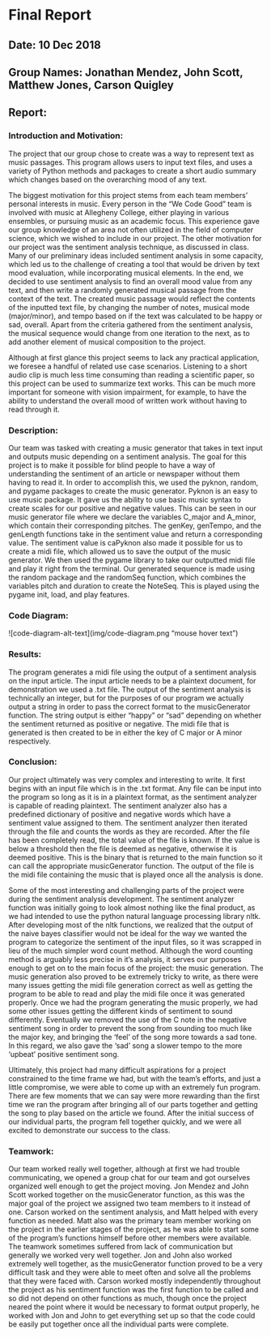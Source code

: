 # Final Report

## Date: 10 Dec 2018
## Group Names: Jonathan Mendez, John Scott, Matthew Jones, Carson Quigley

## Report:

### Introduction and Motivation:

The project that our group chose to create was a way to represent text as music
passages. This program allows users to input text files, and uses a variety of
Python methods and packages to create a short audio summary which changes based
on the overarching mood of any text.

The biggest motivation for this project stems from each team members’ personal
interests in music. Every person in the “We Code Good” team is involved with
music at Allegheny College, either playing in various ensembles, or pursuing music
as an academic focus. This experience gave our group knowledge of an area not
often utilized in the field of computer science, which we wished to include in
our project. The other motivation for our project was the sentiment analysis
technique, as discussed in class. Many of our preliminary ideas included sentiment
analysis in some capacity, which led us to the challenge of creating a tool that
would be driven by text mood evaluation, while incorporating musical elements.
In the end, we decided to use sentiment analysis to find an overall mood value
from any text, and then write a randomly generated musical passage from the context
of the text. The created music passage would reflect the contents of the inputted
text file, by changing the number of notes, musical mode (major/minor), and tempo
based on if the text was calculated to be happy or sad, overall. Apart from the
criteria gathered from the sentiment analysis, the musical sequence would change
from one iteration to the next, as to add another element of musical composition
to the project.

Although at first glance this project seems to lack any practical application,
we foresee a handful of related use case scenarios. Listening to a short audio
clip is much less time consuming than reading a scientific paper, so this project
can be used to summarize text works. This can be much more important for someone
with vision impairment, for example, to have the ability to understand the overall
mood of written work without having to read through it.


### Description:

Our team was tasked with creating a music generator that takes in text input and
outputs music depending on a sentiment analysis. The goal for this project is to
make it possible for blind people to have a way of understanding the sentiment of
an article or newspaper without them having to read it. In order to accomplish this,
we used the pyknon, random, and pygame packages to create the music generator.
Pyknon is an easy to use music package. It gave us the ability to use basic music
syntax to create scales for our positive and negative values. This can be seen in
our music generator file where we declare the variables C_major and A_minor, which
contain their corresponding pitches. The genKey, genTempo, and the genLength functions
take in the sentiment value and return a corresponding value. The sentiment value
is caPyknon also made it possible for us to create a midi file, which allowed us
to save the output of the music generator. We then used the pygame library to take
our outputted midi file and play it right from the terminal. Our generated sequence
is made using the random package and the randomSeq function, which combines the
variables pitch and duration to create the NoteSeq. This is played using the
pygame init, load, and play features.

### Code Diagram:

![code-diagram-alt-text](img/code-diagram.png “mouse hover text”)

### Results:

The program generates a midi file using the output of a sentiment analysis on
the input article. The input article needs to be a plaintext document, for
demonstration we used a .txt file. The output of the sentiment analysis is
technically an integer, but for the purposes of our program we actually output
a string in order to pass the correct format to the musicGenerator function. The
string output is either “happy” or “sad” depending on whether the sentiment
returned as positive or negative. The midi file that is generated is then created
to be in either the key of C major or A minor respectively.

### Conclusion:

Our project ultimately was very complex and interesting to write. It first begins
with an input file which is in the .txt format. Any file can be input into the
program so long as it is in a plaintext format, as the sentiment analyzer is
capable of reading plaintext. The sentiment analyzer also has a predefined
dictionary of positive and negative words which have a sentiment value assigned
to them. The sentiment analyzer then iterated through the file and counts the
words as they are recorded. After the file has been completely read, the total
value of the file is known. If the value is below a threshold then the file is
deemed as negative, otherwise it is deemed positive. This is the binary that is
returned to the main function so it can call the appropriate musicGenerator
function. The output of the file is the midi file containing the music that is
played once all the analysis is done.

Some of the most interesting and challenging parts of the project were during
the sentiment analysis development. The sentiment analyzer function was initially
going to look almost nothing like the final product, as we had intended to use the
python natural language processing library nltk. After developing most of the nltk
functions, we realized that the output of the naive bayes classifier would not be
ideal for the way we wanted the program to categorize the sentiment of the input
files, so it was scrapped in lieu of the much simpler word count method. Although
the word counting method is arguably less precise in it’s analysis, it serves our
purposes enough to get on to the main focus of the project: the music generation.
The music generation also proved to be extremely tricky to write, as there were
many issues getting the midi file generation correct as well as getting the program
to be able to read and play the midi file once it was generated properly. Once we
had the program generating the music properly, we had some other issues getting the
different kinds of sentiment to sound differently. Eventually we removed the use
of the C note in the negative sentiment song in order to prevent the song from
sounding too much like the major key, and bringing the ‘feel’ of the song more
towards a sad tone. In this regard, we also gave the ‘sad’ song a slower tempo
to the more ‘upbeat’ positive sentiment song.

Ultimately, this project had many difficult aspirations for a project constrained
to the time frame we had, but with the team’s efforts, and just a little compromise,
we were able to come up with an extremely fun program. There are few moments that
we can say were more rewarding than the first time we ran the program after bringing
all of our parts together and getting the song to play based on the article we
found. After the initial success of our individual parts, the program fell together
quickly, and we were all excited to demonstrate our success to the class.


### Teamwork:

Our team worked really well together, although at first we had trouble communicating,
we opened a group chat for our team and got ourselves organized well enough to get
the project moving. Jon Mendez and John Scott worked together on the musicGenerator
function, as this was the major goal of the project we assigned two team members
to it instead of one. Carson worked on the sentiment analysis, and Matt helped with
every function as needed. Matt also was the primary team member working on the
project in the earlier stages of the project, as he was able to start some of the
program’s functions himself before other members were available. The teamwork
sometimes suffered from lack of communication but generally we worked very well
together. Jon and John also worked extremely well together, as the musicGenerator
function proved to be a very difficult task and they were able to meet often and
solve all the problems that they were faced with. Carson worked mostly independently
throughout the project as his sentiment function was the first function to be called
and so did not depend on other functions as much, though once the project neared
the point where it would be necessary to format output properly, he worked with
Jon and John to get everything set up so that the code could be easily put together
once all the individual parts were complete.
